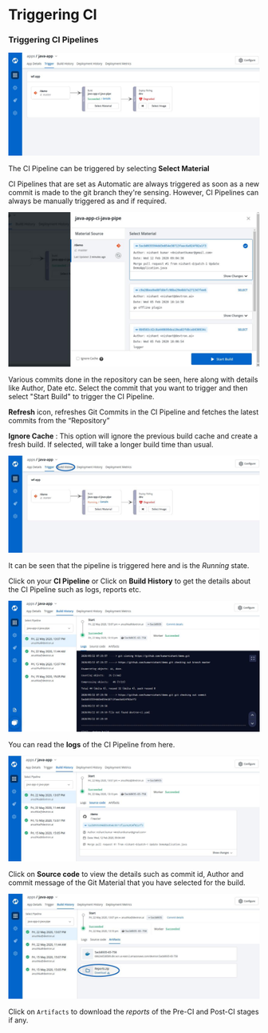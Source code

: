 # Triggering CI

### Triggering CI Pipelines

![](../.gitbook/assets/tri_ci.jpg)

The CI Pipeline can be triggered by selecting **Select Material**

CI Pipelines that are set as Automatic are always triggered as soon as a new commit is made to the git branch they're sensing. However, CI Pipelines can always be manually triggered as and if required.

![](../.gitbook/assets/tri_ci2.jpg)

Various commits done in the repository can be seen, here along with details like Author, Date etc. Select the commit that you want to trigger and then select "Start Build" to trigger the CI Pipeline.

**Refresh** icon, refreshes Git Commits in the CI Pipeline and fetches the latest commits from the “Repository”

**Ignore Cache** : This option will ignore the previous build cache and create a fresh build. If selected, will take a longer build time than usual.

![](../.gitbook/assets/tri_ci3.jpg)

It can be seen that the pipeline is triggered here and is the _Running_ state.

Click on your **CI Pipeline** or Click on **Build History** to get the details about the CI Pipeline such as logs, reports etc.

![](../.gitbook/assets/tri_ci5.jpg)

You can read the **logs** of the CI Pipeline from here.

![](../.gitbook/assets/tri_ci6.jpg)

Click on **Source code** to view the details such as commit id, Author and commit message of the Git Material that you have selected for the build.

![](../.gitbook/assets/tri_ci4.jpg)

Click on `Artifacts` to download the _reports_ of the Pre-CI and Post-CI stages if any.

